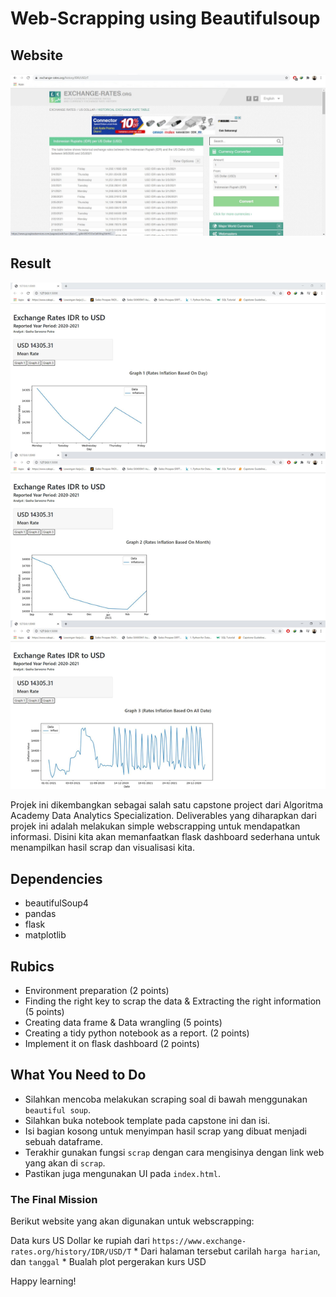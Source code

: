 # Web-Scrapping using Beautifulsoup
## Website
<img src="https://github.com/gashasp/Webscraping-Exchange_Rates_Money/blob/main/webcapture.jpg">

## Result
<img src="https://github.com/gashasp/Webscraping-Exchange_Rates_Money/blob/main/Webscraping_Result.jpg">

Projek ini dikembangkan sebagai salah satu capstone project dari Algoritma Academy Data Analytics Specialization. Deliverables yang diharapkan dari projek ini adalah melakukan simple webscrapping untuk mendapatkan informasi. Disini kita akan memanfaatkan flask dashboard sederhana untuk menampilkan hasil scrap dan visualisasi kita.

## Dependencies
- beautifulSoup4
- pandas
- flask
- matplotlib

## Rubics
- Environment preparation (2 points)
- Finding the right key to scrap the data  & Extracting the right information (5 points)
- Creating data frame & Data wrangling (5 points)
- Creating a tidy python notebook as a report. (2 points)
- Implement it on flask dashboard (2 points)


## What You Need to Do
* Silahkan mencoba melakukan scraping soal di bawah menggunakan `beautiful soup`.
* Silahkan buka notebook template pada capstone ini dan isi.
* Isi bagian kosong untuk menyimpan hasil scrap yang dibuat menjadi sebuah dataframe.
* Terakhir gunakan fungsi `scrap` dengan cara mengisinya dengan link web yang akan di `scrap`.
* Pastikan juga mengunakan UI pada `index.html`. 

### The Final Mission
Berikut website yang akan digunakan untuk webscrapping:

Data kurs US Dollar ke rupiah dari `https://www.exchange-rates.org/history/IDR/USD/T`
    * Dari halaman tersebut carilah `harga harian`, dan `tanggal`
    * Bualah plot pergerakan kurs USD 

Happy learning! 
